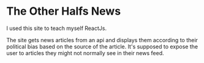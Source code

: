 # The Other Halfs News

I used this site to teach myself ReactJs.

The site gets news articles from an api and displays them according to their political bias based on the source of the article. It's supposed to expose the user to articles they might not normally see in their news feed.
